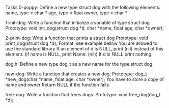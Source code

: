 Tasks
0-poppy: Define a new type struct dog with the following elements: name, type = char * age, type = float owner, type = char *

1-init-dog: Write a function that initialize a variable of type struct dog Prototype: void init_dog(struct dog *d, char *name, float age, char *owner);

2-print-dog: Write a function that prints a struct dog Prototype: void print_dog(struct dog *d); Format: see example bellow You are allowed to use the standard library If an element of d is NULL, print (nil) instead of this element. (if name is NULL, print Name: (nil)) If d is NULL print nothing.

dog.h: Define a new type dog_t as a new name for the type struct dog.

new-dog: Write a function that creates a new dog. Prototype: dog_t *new_dog(char *name, float age, char *owner); You have to store a copy of name and owner Return NULL if the function fails

free-dog: Write a function that frees dogs. Prototype: void free_dog(dog_t *d);
